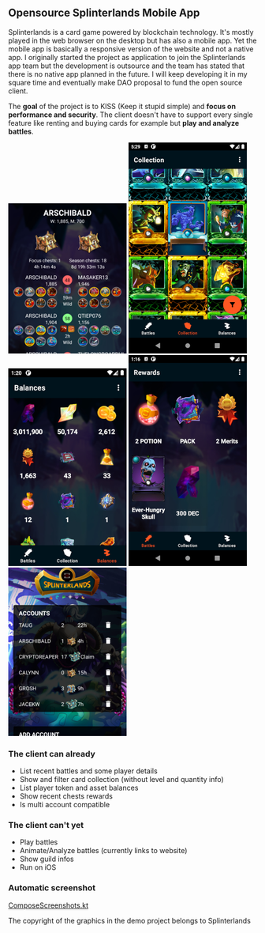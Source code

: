 ## Opensource Splinterlands Mobile App

Splinterlands is a card game powered by blockchain technology. It's mostly played in the web browser on the desktop but has also a mobile app. Yet the mobile app is basically a responsive version of the website and not a native app. I originally started the project as application to join the Splinterlands app team but the development is outsource and the team has stated that there is no native app planned in the future. I will keep developing it in my square time and eventually make DAO proposal to fund the open source client.

The **goal** of the project is to KISS (Keep it stupid simple) and **focus on performance and security**. The client doesn't have to support every single feature like renting and buying cards for example but **play and analyze battles**.

![](screen-1.png) ![](screenshot_2.png) ![](screenshot_3.png) ![](screenshot_5.png) ![](screen-4.png)

### The client can already

- List recent battles and some player details
- Show and filter card collection (without level and quantity info)
- List player token and asset balances
- Show recent chests rewards
- Is multi account compatible

### The client can't yet

- Play battles
- Animate/Analyze battles (currently links to website)
- Show guild infos
- Run on iOS

### Automatic screenshot

[ComposeScreenshots.kt](app/src/androidTest/java/com/example/splinterlandstest/ComposeScreenshots.kt)


The copyright of the graphics in the demo project belongs to Splinterlands
